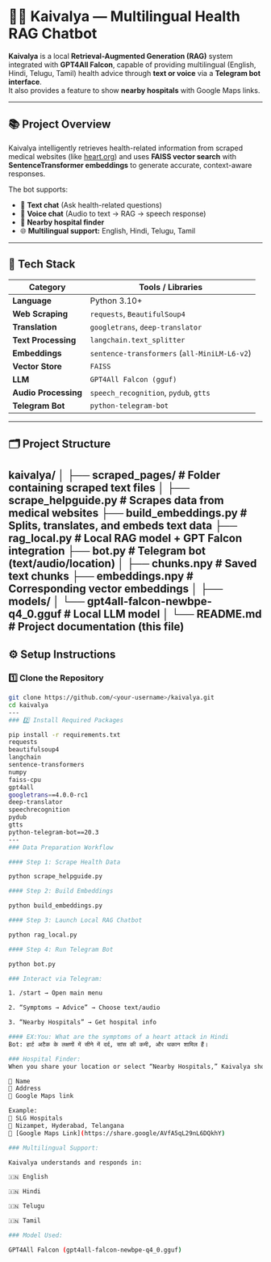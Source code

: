 # 🧘‍♂️ Kaivalya — Multilingual Health RAG Chatbot

**Kaivalya** is a local **Retrieval-Augmented Generation (RAG)** system integrated with **GPT4All Falcon**, capable of providing multilingual (English, Hindi, Telugu, Tamil) health advice through **text or voice** via a **Telegram bot interface**.  
It also provides a feature to show **nearby hospitals** with Google Maps links.

---

## 📚 Project Overview

Kaivalya intelligently retrieves health-related information from scraped medical websites (like [heart.org](https://www.heart.org)) and uses **FAISS vector search** with **SentenceTransformer embeddings** to generate accurate, context-aware responses.

The bot supports:
- 💬 **Text chat** (Ask health-related questions)
- 🎤 **Voice chat** (Audio to text → RAG → speech response)
- 🏥 **Nearby hospital finder**
- 🌐 **Multilingual support:** English, Hindi, Telugu, Tamil

---

## 🧩 Tech Stack

| Category | Tools / Libraries |
|-----------|-------------------|
| **Language** | Python 3.10+ |
| **Web Scraping** | `requests`, `BeautifulSoup4` |
| **Translation** | `googletrans`, `deep-translator` |
| **Text Processing** | `langchain.text_splitter` |
| **Embeddings** | `sentence-transformers` (`all-MiniLM-L6-v2`) |
| **Vector Store** | `FAISS` |
| **LLM** | `GPT4All Falcon (gguf)` |
| **Audio Processing** | `speech_recognition`, `pydub`, `gtts` |
| **Telegram Bot** | `python-telegram-bot` |

---

## 🗂️ Project Structure

kaivalya/
│
├── scraped_pages/ # Folder containing scraped text files
│
├── scrape_helpguide.py # Scrapes data from medical websites
├── build_embeddings.py # Splits, translates, and embeds text data
├── rag_local.py # Local RAG model + GPT Falcon integration
├── bot.py # Telegram bot (text/audio/location)
│
├── chunks.npy # Saved text chunks
├── embeddings.npy # Corresponding vector embeddings
│
├── models/
│ └── gpt4all-falcon-newbpe-q4_0.gguf # Local LLM model
│
└── README.md # Project documentation (this file)
---

## ⚙️ Setup Instructions

### 1️⃣ Clone the Repository
```bash
git clone https://github.com/<your-username>/kaivalya.git
cd kaivalya
---
### 2️⃣ Install Required Packages

pip install -r requirements.txt
requests
beautifulsoup4
langchain
sentence-transformers
numpy
faiss-cpu
gpt4all
googletrans==4.0.0-rc1
deep-translator
speechrecognition
pydub
gtts
python-telegram-bot==20.3
---
### Data Preparation Workflow

#### Step 1: Scrape Health Data

python scrape_helpguide.py

#### Step 2: Build Embeddings

python build_embeddings.py

#### Step 3: Launch Local RAG Chatbot

python rag_local.py

#### Step 4: Run Telegram Bot

python bot.py

### Interact via Telegram:

1. /start → Open main menu

2. “Symptoms → Advice” → Choose text/audio

3. “Nearby Hospitals” → Get hospital info

#### EX:You: What are the symptoms of a heart attack in Hindi
Bot: हार्ट अटैक के लक्षणों में सीने में दर्द, सांस की कमी, और थकान शामिल हैं।

### Hospital Finder:
When you share your location or select “Nearby Hospitals,” Kaivalya shows hospitals with:

🏥 Name
📍 Address
🔗 Google Maps link

Example:
🏥 SLG Hospitals  
📍 Nizampet, Hyderabad, Telangana  
🔗 [Google Maps Link](https://share.google/AVfA5qL29nL6DQkhY)

### Multilingual Support:

Kaivalya understands and responds in:

🇮🇳 English

🇮🇳 Hindi

🇮🇳 Telugu

🇮🇳 Tamil

### Model Used:

GPT4All Falcon (gpt4all-falcon-newbpe-q4_0.gguf)


